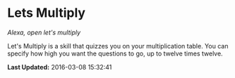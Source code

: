 # Lets Multiply
*Alexa, open let's multiply*

Let's Multiply is a skill that quizzes you on your multiplication table.  You can specify how high you want the questions to go, up to twelve times twelve.

**Last Updated:** 2016-03-08 15:32:41